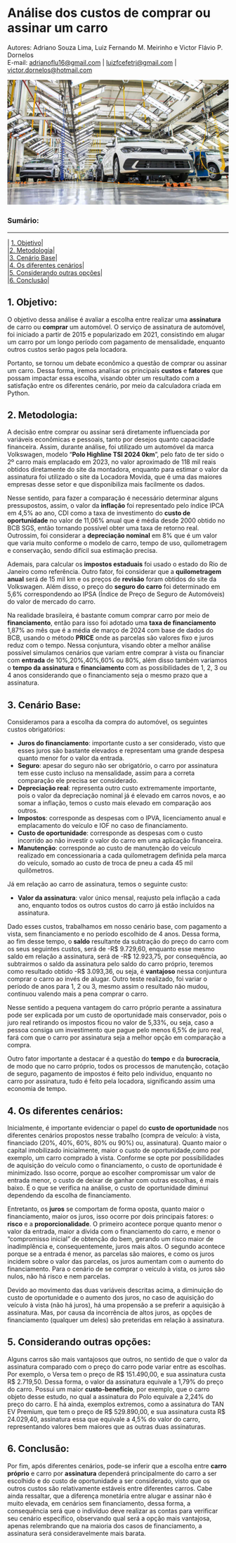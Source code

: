 # Análise dos custos de comprar ou assinar um carro

Autores: Adriano Souza Lima, Luiz Fernando M. Meirinho e Victor Flávio P. Dornelos \
E-mail: adrianoflu16@gmail.com | luizfcefetrj@gmail.com | victor.dornelos@hotmail.com

![Foto da fábrica do polo](fabrica-da-volkswagen-brasil---taubate---producao-do-polo.jpg)

### Sumário: 

-------------------------------------------------------------------------------------------------------------
| [1. Objetivo](https://github.com/victordornelos/compra_ou_assinatura_carro?tab=readme-ov-file#1-objetivo)| \
|[2. Metodologia](https://github.com/victordornelos/compra_ou_assinatura_carro?tab=readme-ov-file#2-metodologia)| \
|[3. Cenário Base](https://github.com/victordornelos/compra_ou_assinatura_carro?tab=readme-ov-file#3-cenário-base)| \
|[4. Os diferentes cenários](https://github.com/victordornelos/compra_ou_assinatura_carro?tab=readme-ov-file#4-os-diferentes-cenários)| \
|[5. Considerando outras opções](https://github.com/victordornelos/compra_ou_assinatura_carro?tab=readme-ov-file#5-considerando-outras-opções)| \
|[6. Conclusão](https://github.com/victordornelos/compra_ou_assinatura_carro?tab=readme-ov-file#6-conclusão)|

## 1. Objetivo:

O objetivo dessa análise é avaliar a escolha entre realizar uma **assinatura** de carro ou **comprar** um automóvel. O serviço de assinatura de automóvel, foi iniciado a partir de 2015 e popularizado em 2021, consistindo em alugar um carro por um longo período com pagamento de mensalidade, enquanto outros custos serão pagos pela locadora.

Portanto, se tornou um debate econômico a questão de comprar ou assinar um carro. Dessa forma, iremos analisar os principais **custos** e **fatores** que possam impactar essa escolha, visando obter um resultado com a satisfação entre os diferentes cenário, por meio da calculadora criada em Python.

## 2. Metodologia:

A decisão entre comprar ou assinar será diretamente influenciada por variáveis econômicas e pessoais, tanto por desejos quanto capacidade financeira. Assim, durante análise, foi utilizado um automóvel da marca Volkswagen, modelo “**Polo Highline TSI 2024 0km**”, pelo fato de ter sido o 2º carro mais emplacado em 2023, no valor aproximado de 118 mil reais obtidos diretamente do site da montadora, enquanto para estimar o valor da assinatura foi utilizado o site da Locadora Movida, que é uma das maiores empresas desse setor e que disponibiliza mais facilmente os dados.

Nesse sentido, para fazer a comparação é necessário determinar alguns pressupostos, assim, o valor da **inflação** foi representado pelo índice IPCA em 4,5% ao ano, CDI como a taxa de investimento do **custo de oportunidade** no valor de 11,06% anual que é média desde 2000 obtido no BCB SGS, então tornando possível obter uma taxa de retorno real. Outrossim, foi considerar a **depreciação nominal** em 8% que é um valor que varia muito conforme o modelo de carro, tempo de uso, quilometragem e conservação, sendo difícil sua estimação precisa.

Ademais, para calcular os **impostos estaduais** foi usado o estado do Rio de Janeiro como referência. Outro fator, foi considerar que a **quilometragem anual** será de 15 mil km e os preços de **revisão** foram obtidos do site da Volkswagen. Além disso, o preço do **seguro do carro** foi determinado em 5,6% correspondendo ao IPSA (Índice de Preço de Seguro de Automóveis) do valor de mercado do carro.

Na realidade brasileira, é bastante comum comprar carro por meio de **financiamento**, então para isso foi adotado uma **taxa de financiamento** 1,87% ao mês que é a média de março de 2024 com base de dados do BCB, usando o método **PRICE** onde as parcelas são valores fixo e juros reduz com o tempo. Nessa conjuntura, visando obter a melhor análise possível simulamos cenários que variam entre comprar à vista ou financiar com **entrada** de 10%,20%,40%,60% ou 80%, além disso também variamos o **tempo da assinatura** e **financiamento** com as possibilidades de 1, 2, 3 ou 4 anos considerando que o financiamento seja o mesmo prazo que a assinatura.

## 3. Cenário Base:

Consideramos para a escolha da compra do automóvel, os seguintes custos obrigatórios:

- **Juros do financiamento**: importante custo a ser considerado, visto que esses juros são bastante elevados e representam uma grande despesa quanto menor for o valor da entrada.
- **Seguro**: apesar do seguro não ser obrigatório, o carro por assinatura tem esse custo incluso na mensalidade, assim para a correta comparação ele precisa ser considerado.
- **Depreciação real**: representa outro custo extremamente importante, pois o valor da depreciação nominal já é elevado em carros novos, e ao somar a inflação, temos o custo mais elevado em comparação aos outros.
- **Impostos**: corresponde as despesas com o IPVA, licenciamento anual e emplacamento do veículo e IOF no caso de financiamento.
- **Custo de oportunidade**: corresponde as despesas com o custo incorrido ao não investir o valor do carro em uma aplicação financeira.
- **Manutenção**: corresponde ao custo de manutenção do veículo realizado em concessionaria a cada quilometragem definida pela marca do veículo, somado ao custo de troca de pneu a cada 45 mil quilômetros.

Já em relação ao carro de assinatura, temos o seguinte custo:

- **Valor da assinatura**: valor único mensal, reajusto pela inflação a cada ano, enquanto todos os outros custos do carro já estão incluídos na assinatura.

Dado esses custos, trabalhamos em nosso cenário base, com pagamento a vista, sem financiamento e no período escolhido de 4 anos. Dessa forma, ao fim desse tempo, o **saldo** resultante da subtração do preço do carro com os seus seguintes custos, será de -R$ 9.729,60, enquanto esse mesmo saldo em relação a assinatura, será de -R$ 12.923,75, por consequência, ao subtrairmos o saldo da assinatura pelo saldo do carro próprio, teremos como resultado obtido -R$ 3.093,36, ou seja, é **vantajoso** nessa conjuntura comprar o carro ao invés de alugar. Outro teste realizado, foi variar o período de anos para 1, 2 ou 3, mesmo assim o resultado não mudou, continuou valendo mais a pena comprar o carro.

Nesse sentido a pequena vantagem do carro próprio perante a assinatura pode ser explicada por um custo de oportunidade mais conservador, pois o juro real retirando os impostos ficou no valor de 5,33%, ou seja, caso a pessoa consiga um investimento que pague pelo menos 6,5% de juro real, fará com que o carro por assinatura seja a melhor opção em comparação a compra.

Outro fator importante a destacar é a questão do **tempo** e da **burocracia**, de modo que no carro próprio, todos os processos de manutenção, cotação de seguro, pagamento de impostos é feito pelo individuo, enquanto no carro por assinatura, tudo é feito pela locadora, significando assim uma economia de tempo.

## 4. Os diferentes cenários:

Inicialmente, é importante evidenciar o papel do **custo de oportunidade** nos diferentes cenários propostos nesse trabalho (compra de veículo: à vista, financiado (20%, 40%, 60%, 80% ou 90%) ou, assinatura). Quanto maior o capital imobilizado inicialmente, maior o custo de oportunidade,como por exemplo, um carro comprado à vista. Conforme se opte por possibilidades de aquisição do veículo como o financiamento, o custo de oportunidade é minimizado. Isso ocorre, porque ao escolher compromissar um valor de entrada menor, o custo de deixar de ganhar com outras escolhas, é mais baixo. É o que se verifica na análise, o custo de oportunidade diminui dependendo da escolha de financiamento.

Entretanto, os **juros** se comportam de forma oposta, quanto maior o financiamento, maior os juros, isso ocorre por dois principais fatores: o **risco** e a **proporcionalidade**. O primeiro acontece porque quanto menor o valor da entrada, maior a dívida com o financiamento do carro, e menor o “compromisso inicial” de obtenção do bem, gerando um risco maior de inadimplência e, consequentemente, juros mais altos. O segundo acontece porque se a entrada é menor, as parcelas são maiores, e como os juros incidem sobre o valor das parcelas, os juros aumentam com o aumento do financiamento. Para o cenário de se comprar o veículo à vista, os juros são nulos, não há risco e nem parcelas.

Devido ao movimento das duas variáveis descritas acima, a diminuição do custo de oportunidade e o aumento dos juros, no caso de aquisição do veículo à vista (não há juros), há uma propensão a se preferir a aquisição à assinatura. Mas, por causa da incorrência de altos juros, as opções de financiamento (qualquer um deles) são preteridas em relação à assinatura.

## 5. Considerando outras opções:

Alguns carros são mais vantajosos que outros, no sentido de que o valor da assinatura comparado com o preço do carro pode variar entre as escolhas. Por exemplo, o Versa tem o preço de R$ 151.490,00, e sua assinatura custa R$ 2.719,50. Dessa forma, o valor da assinatura equivale a 1,79% do preço do carro. Possui um maior **custo-benefício**, por exemplo, que o carro objeto desse estudo, no qual a assinatura do Polo equivale a 2,24% do preço do carro. E há ainda, exemplos extremos, como a assinatura do TAN EV Premium, que tem o preço de R$ 529.890,00, e sua assinatura custa R$ 24.029,40, assinatura essa que equivale a 4,5% do valor do carro, representando valores bem maiores que as outras duas assinaturas.

## 6. Conclusão:

Por fim, após diferentes cenários, pode-se inferir que a escolha entre **carro próprio** e carro por **assinatura** dependerá principalmente do carro a ser escolhido e do custo de oportunidade a ser considerado, visto que os outros custos são relativamente estáveis entre diferentes carros. Cabe ainda ressaltar, que a diferença monetária entre alugar e assinar não é muito elevada, em cenários sem financiamento, dessa forma, a consequência será que o indivíduo deve realizar as contas para verificar seu cenário específico, observando qual será a opção mais vantajosa, apenas relembrando que na maioria dos casos de financiamento, a assinatura será consideravelmente mais barata.


